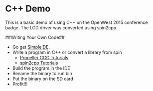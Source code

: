 C++ Demo
=============
This is a basic demo of using C++ on the OpenWest 2015 conference badge. The LCD driver was converted using spin2cpp. 

##Writing Your Own Code##
- Go get [SimpleIDE](http://learn.parallax.com/propeller-c-set-simpleide).
- Write a program in C++ or convert a library from spin
  - [Propeller GCC Tutorials](https://sites.google.com/site/propellergcc/documentation/tutorials)
  - [spin2cpp Tutorials](https://sites.google.com/site/propellergcc/documentation/tutorials/spin2cpp)
- Build the program in the IDE
- Rename the binary to run.bin
- Put the binary on the SD card
- Profit!!!

